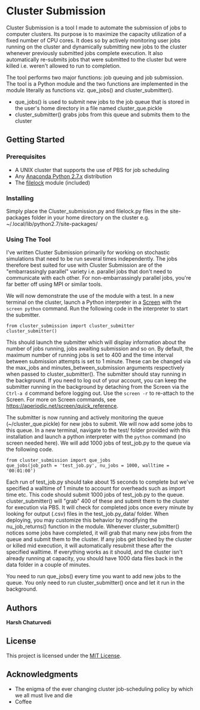 # Cluster Submission

Cluster Submission is a tool I made to automate the submission of jobs to computer clusters. Its purpose is to maximize the capacity utilization of a fixed number of CPU cores. It does so by actively monitoring user jobs running on the cluster and dynamically submitting new jobs to the cluster whenever previously submitted jobs complete execution. It also automatically re-submits jobs that were submitted to the cluster but were killed i.e. weren't allowed to run to completion.

The tool performs two major functions: job queuing and job submission. The tool is a Python module and the two functions are implemented in the module literally as functions viz. que_jobs() and cluster_submitter().
- que_jobs() is used to submit new jobs to the job queue that is stored in the user's home directory in a file named cluster_que.pickle
- cluster_submitter() grabs jobs from this queue and submits them to the cluster


## Getting Started

### Prerequisites

- A UNIX cluster that supports the use of PBS for job scheduling
- Any [Anaconda Python 2.7.x](https://www.continuum.io/downloads) distribution
- The [filelock](https://pypi.python.org/pypi/filelock) module (included)

### Installing

Simply place the Cluster_submission.py and filelock.py files in the site-packages folder in your home directory on the cluster e.g. ~/.local/lib/python2.7/site-packages/

### Using The Tool

I've written Cluster Submission primarily for working on stochastic simulations that need to be run several times independently. The jobs therefore best suited for use with Cluster Submission are of the "embarrassingly parallel" variety i.e. parallel jobs that don't need to communicate with each other. For non-embarrassingly parallel jobs, you're far better off using MPI or similar tools.

We will now demonstrate the use of the module with a test. In a new terminal on the cluster, launch a Python interpreter in a [Screen](https://www.gnu.org/software/screen/) with the <code>screen python</code> command. Run the following code in the interpreter to start the submitter.

```
from cluster_submission import cluster_submitter
cluster_submitter()
```

This should launch the submitter which will display information about the number of jobs running, jobs awaiting submission and so on. By default, the maximum number of running jobs is set to 400 and the time interval between submission attempts is set to 1 minute. These can be changed via the max_jobs and minutes_between_submission arguments respectively when passed to cluster_submitter(). The submitter should stay running in the background. If you need to log out of your account, you can keep the submitter running in the background by detaching from the Screen via the <code>Ctrl-a d</code> command before logging out. Use the <code>screen -r</code> to re-attach to the Screen. For more on Screen commands, see https://aperiodic.net/screen/quick_reference.

The submitter is now running and actively monitoring the queue (~/cluster_que.pickle) for new jobs to submit. We will now add some jobs to this queue. In a new terminal, navigate to the test/ folder provided with this installation and launch a python interpreter with the <code>python</code> command (no screen needed here). We will add 1000 jobs of test_job.py to the queue via the following code.

```
from cluster_submission import que_jobs
que_jobs(job_path = 'test_job.py', nu_jobs = 1000, walltime = '00:01:00')
```

Each run of test_job.py should take about 15 seconds to complete but we've specified a walltime of 1 minute to account for overheads such as import time etc. This code should submit 1000 jobs of test_job.py to the queue. cluster_submitter() will "grab" 400 of these and submit them to the cluster for execution via PBS. It will check for completed jobs once every minute by looking for output (.csv) files in the test_job.py_data/ folder. When deploying, you may customize this behavior by modifying the nu_job_returns() function in the module. Whenever cluster_submitter() notices some jobs have completed, it will grab that many new jobs from the queue and submit them to the cluster. If any jobs get blocked by the cluster or killed mid execution, it will automatically resubmit these after the specified walltime. If everything works as it should, and the cluster isn't already running at capacity, you should have 1000 data files back in the data folder in a couple of minutes.

You need to run que_jobs() every time you want to add new jobs to the queue. You only need to run cluster_submitter() once and let it run in the background.


## Authors
**Harsh Chaturvedi**


## License

This project is licensed under the [MIT License](LICENSE.txt).


## Acknowledgments
- The enigma of the ever changing cluster job-scheduling policy by which we all must live and die
- Coffee
